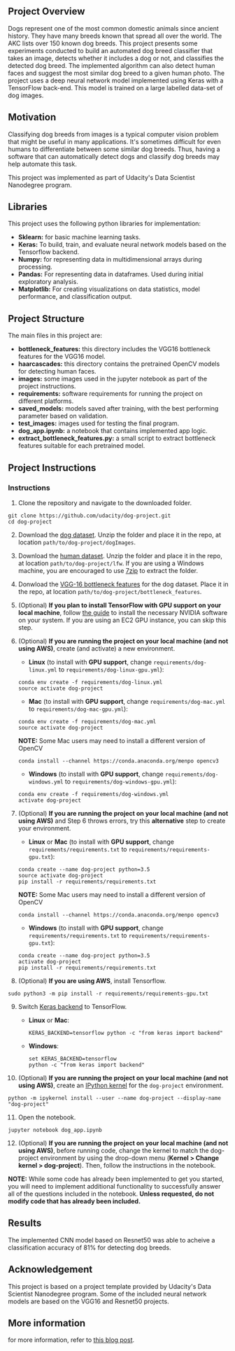 [//]: # (Image References)

[image1]: ./images/sample_dog_output.png "Sample Output"
[image2]: ./images/vgg16_model.png "VGG-16 Model Keras Layers"
[image3]: ./images/vgg16_model_draw.png "VGG16 Model Figure"


## Project Overview

Dogs represent one of the most common domestic animals since ancient history. They have many breeds known that spread all over the world. The AKC lists over 150 known dog breeds. This project presents some experiments conducted to build an automated dog breed classifier that takes an image, detects whether it includes a dog or not, and classifies the detected dog breed. The implemented algorithm can also detect human faces and suggest the most similar dog breed to a given human photo.
The project uses a deep neural network model implemented using Keras with a TensorFlow back-end. This model is trained on a large labelled data-set of dog images.


## Motivation
Classifying dog breeds from images is a typical computer vision problem that might be useful in many applications. It's sometimes difficult for even humans to differentiate between some similar dog breeds. Thus, having a software that can automatically detect dogs and classify dog breeds may help automate this task.

This project was implemented as part of Udacity's Data Scientist Nanodegree program.


## Libraries
This project uses the following python libraries for implementation:
* __Sklearn:__ for basic machine learning tasks.
* __Keras:__ To build, train, and evaluate neural network models based on the Tensorflow backend.
* __Numpy:__ for representing data  in multidimensional arrays during processing.
* __Pandas:__ For representing data in dataframes. Used during initial exploratory analysis.
* __Matplotlib:__ For creating visualizations on data statistics, model performance, and classification output.



## Project Structure
The main files in this project are:
* __bottleneck_features:__ this directory includes the VGG16 bottleneck features for the VGG16 model.
* __haarcascades:__ this directory contains the pretrained OpenCV models for detecting human faces.
* __images:__ some images used in the jupyter notebook as part of the project instructions.
* __requirements:__ software requirements for running the project on different platforms.
* __saved_models:__ models saved after training, with the best performing parameter based on validation.
* __test_images:__ images used for testing the final program.
* __dog_app.ipynb:__ a notebook that contains implemented app logic.
* __extract_bottleneck_features.py:__ a small script to extract bottleneck features suitable for each pretrained model.



## Project Instructions

### Instructions

1. Clone the repository and navigate to the downloaded folder.
```	
git clone https://github.com/udacity/dog-project.git
cd dog-project
```

2. Download the [dog dataset](https://s3-us-west-1.amazonaws.com/udacity-aind/dog-project/dogImages.zip).  Unzip the folder and place it in the repo, at location `path/to/dog-project/dogImages`. 

3. Download the [human dataset](https://s3-us-west-1.amazonaws.com/udacity-aind/dog-project/lfw.zip).  Unzip the folder and place it in the repo, at location `path/to/dog-project/lfw`.  If you are using a Windows machine, you are encouraged to use [7zip](http://www.7-zip.org/) to extract the folder. 

4. Donwload the [VGG-16 bottleneck features](https://s3-us-west-1.amazonaws.com/udacity-aind/dog-project/DogVGG16Data.npz) for the dog dataset.  Place it in the repo, at location `path/to/dog-project/bottleneck_features`.

5. (Optional) __If you plan to install TensorFlow with GPU support on your local machine__, follow [the guide](https://www.tensorflow.org/install/) to install the necessary NVIDIA software on your system.  If you are using an EC2 GPU instance, you can skip this step.

6. (Optional) **If you are running the project on your local machine (and not using AWS)**, create (and activate) a new environment.

	- __Linux__ (to install with __GPU support__, change `requirements/dog-linux.yml` to `requirements/dog-linux-gpu.yml`): 
	```
	conda env create -f requirements/dog-linux.yml
	source activate dog-project
	```  
	- __Mac__ (to install with __GPU support__, change `requirements/dog-mac.yml` to `requirements/dog-mac-gpu.yml`): 
	```
	conda env create -f requirements/dog-mac.yml
	source activate dog-project
	```  
	**NOTE:** Some Mac users may need to install a different version of OpenCV
	```
	conda install --channel https://conda.anaconda.org/menpo opencv3
	```
	- __Windows__ (to install with __GPU support__, change `requirements/dog-windows.yml` to `requirements/dog-windows-gpu.yml`):  
	```
	conda env create -f requirements/dog-windows.yml
	activate dog-project
	```

7. (Optional) **If you are running the project on your local machine (and not using AWS)** and Step 6 throws errors, try this __alternative__ step to create your environment.

	- __Linux__ or __Mac__ (to install with __GPU support__, change `requirements/requirements.txt` to `requirements/requirements-gpu.txt`): 
	```
	conda create --name dog-project python=3.5
	source activate dog-project
	pip install -r requirements/requirements.txt
	```
	**NOTE:** Some Mac users may need to install a different version of OpenCV
	```
	conda install --channel https://conda.anaconda.org/menpo opencv3
	```
	- __Windows__ (to install with __GPU support__, change `requirements/requirements.txt` to `requirements/requirements-gpu.txt`):  
	```
	conda create --name dog-project python=3.5
	activate dog-project
	pip install -r requirements/requirements.txt
	```
	
8. (Optional) **If you are using AWS**, install Tensorflow.
```
sudo python3 -m pip install -r requirements/requirements-gpu.txt
```
	
9. Switch [Keras backend](https://keras.io/backend/) to TensorFlow.
	- __Linux__ or __Mac__: 
		```
		KERAS_BACKEND=tensorflow python -c "from keras import backend"
		```
	- __Windows__: 
		```
		set KERAS_BACKEND=tensorflow
		python -c "from keras import backend"
		```

10. (Optional) **If you are running the project on your local machine (and not using AWS)**, create an [IPython kernel](http://ipython.readthedocs.io/en/stable/install/kernel_install.html) for the `dog-project` environment. 
```
python -m ipykernel install --user --name dog-project --display-name "dog-project"
```

11. Open the notebook.
```
jupyter notebook dog_app.ipynb
```

12. (Optional) **If you are running the project on your local machine (and not using AWS)**, before running code, change the kernel to match the dog-project environment by using the drop-down menu (**Kernel > Change kernel > dog-project**). Then, follow the instructions in the notebook.

__NOTE:__ While some code has already been implemented to get you started, you will need to implement additional functionality to successfully answer all of the questions included in the notebook. __Unless requested, do not modify code that has already been included.__

## Results
The implemented CNN model based on Resnet50 was able to acheive a classification accuracy of 81% for detecting dog breeds.


## Acknowledgement
This project is based on a project template provided by Udacity's Data Scientist Nanodegree program. Some of the included neural network models are based on the VGG16 and Resnet50 projects.

## More information
for more information, refer to [this blog post](https://abdelrahman-hefny.medium.com/building-a-dog-breed-classifier-using-transfer-learning-in-python-6cdd5f4d6ac8).

